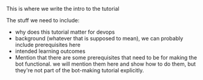 This is where we write the intro to the tutorial


The stuff we need to include:
- why does this tutorial matter for devops
- background (whatever that is supposed to mean), we can probably include prerequisites here
- intended learning outcomes
- Mention that there are some prerequisites that need to be  for making the bot functional. we will mention them here and show how to do them, but they're not part of the bot-making tutorial explicitly.
